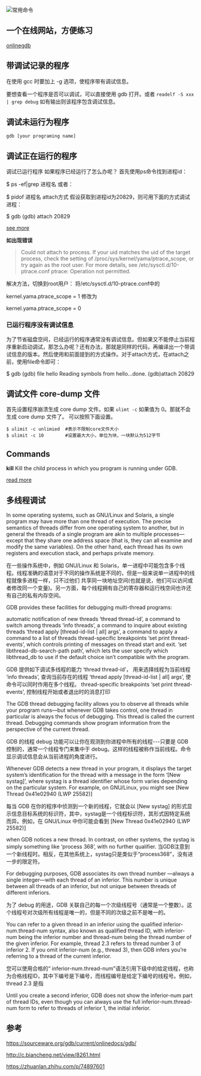 
![常用命令](/picture/GDB-command.png)


## 一个在线网站，方便练习

[onlinegdb](https://www.onlinegdb.com/)

## 带调试记录的程序

在使用 gcc 时要加上 -g 选项，使程序带有调试信息。  

要想查看一个程序是否可以调试，可以直接使用 gdb 打开。或者 `readelf -S xxx | grep debug`
如有输出则该程序包含调试信息。


## 调试未运行为程序

`gdb [your programing name]`

## 调试正在运行的程序

调试已运行程序
如果程序已经运行了怎么办呢？
首先使用ps命令找到进程id：

$ ps -ef|grep 进程名
或者：

$ pidof 进程名
attach方式
假设获取到进程id为20829，则可用下面的方式调试进程：

$ gdb
(gdb) attach 20829

[see more](https://sourceware.org/gdb/current/onlinedocs/gdb/Attach.html#Attach)

**如出现错误**
>Could not attach to process.  If your uid matches the uid of the target
process, check the setting of /proc/sys/kernel/yama/ptrace_scope, or try
again as the root user.  For more details, see /etc/sysctl.d/10-ptrace.conf
ptrace: Operation not permitted.

解决方法，切换到root用户：
将/etc/sysctl.d/10-ptrace.conf中的

kernel.yama.ptrace_scope = 1
修改为

kernel.yama.ptrace_scope = 0

### 已运行程序没有调试信息
为了节省磁盘空间，已经运行的程序通常没有调试信息。但如果又不能停止当前程序重新启动调试，那怎么办呢？还有办法，那就是同样的代码，再编译出一个带调试信息的版本。然后使用和前面提到的方式操作。对于attach方式，在attach之前，使用file命令即可：

$ gdb
(gdb) file hello
Reading symbols from hello...done.
(gdb)attach 20829

## 调试文件 core-dump 文件

首先设置程序崩溃生成 core dump 文件。如果 `ulimt -c` 如果值为 0。那就不会生成 core dump 文件了。
可以按照下面设置。
```shell
$ ulimit -c unlimied  #表示不限制core文件大小
$ ulimit -c 10        #设置最大大小，单位为块，一块默认为512字节
```

## Commands

**kill**
Kill the child process in which you program is running under GDB.

[read more](https://sourceware.org/gdb/current/onlinedocs/gdb/Kill-Process.html#Kill-Process)


## 多线程调试

In some operating systems, such as GNU/Linux and Solaris, a single program may have more than one thread of execution. The precise semantics of threads differ from one operating system to another, but in general the threads of a single program are akin to multiple processes—except that they share one address space (that is, they can all examine and modify the same variables). On the other hand, each thread has its own registers and execution stack, and perhaps private memory.

在一些操作系统中，例如 GNU/Linux 和 Solaris，单一进程中可能包含多个线程。线程准确的语意对于不同的操作系统是不同的，但是一般来说单一进程中的线程就像多进程一样，只不过他们
共享同一块地址空间(也就是说，他们可以访问或者修改同一个变量)。另一方面，每个线程拥有自己的寄存器和运行栈空间也许还有自己的私有内存空间。

GDB provides these facilities for debugging multi-thread programs:

automatic notification of new threads
    ‘thread thread-id’, a command to switch among threads
    ‘info threads’, a command to inquire about existing threads
    ‘thread apply [thread-id-list | all] args’, a command to apply a command to a list of threads
    thread-specific breakpoints
    ‘set print thread-events’, which controls printing of messages on thread start and exit.
    ‘set libthread-db-search-path path’, which lets the user specify which libthread_db to use if the default choice isn’t compatible with the program.

GDB 提供如下调试多线程的能力
    ‘thread thread-id’， 用来选择线程为当前线程 
    ‘info threads’, 查询当前存在的线程
    ‘thread apply [thread-id-list | all] args’, 使命令可以同时作用在多个线程。
    thread-specific breakpoints
    ‘set print thread-events’, 控制线程开始或者退出时的消息打印

The GDB thread debugging facility allows you to observe all threads while your program runs—but whenever GDB takes control, one thread in particular is always the focus of debugging. This thread is called the current thread. Debugging commands show program information from the perspective of the current thread.

GDB 的线程 debug 功能可以让你在观测到你进程中所有的线程---只要是 GDB 控制的，通常一个线程专门来集中于 debug。这样的线程被称作当前线程。命令显示调试信息会从当前进程的角度进行。

Whenever GDB detects a new thread in your program, it displays the target system’s identification for the thread with a message in the form ‘[New systag]’, where systag is a thread identifier whose form varies depending on the particular system. For example, on GNU/Linux, you might see [New Thread 0x41e02940 (LWP 25582)]

每当 GDB 在你的程序中侦测到一个新的线程，它就会以 [New systag] 的形式显示信息目标系统的标识符，其中，systag是一个线程标识符，其形式因特定系统而异。例如，在 GNU/Linux 中你可能会看到  [New Thread 0x41e02940 (LWP 25582)]  

when GDB notices a new thread. In contrast, on other systems, the systag is simply something like ‘process 368’, with no further qualifier.
当GDB注意到一个新线程时。相反，在其他系统上，systag只是类似于“process368”，没有进一步的限定符。

For debugging purposes, GDB associates its own thread number —always a single integer—with each thread of an inferior. This number is unique between all threads of an inferior, but not unique between threads of different inferiors.

为了 debug 的用途，GDB 关联自己的每一个次级线程号（通常是一个整数）。这个线程号对次级所有线程是唯一的，但是不同的次级之前不是唯一的。

You can refer to a given thread in an inferior using the qualified inferior-num.thread-num syntax, also known as qualified thread ID, with inferior-num being the inferior number and thread-num being the thread number of the given inferior. For example, thread 2.3 refers to thread number 3 of inferior 2. If you omit inferior-num (e.g., thread 3), then GDB infers you’re referring to a thread of the current inferior.

您可以使用合格的“ inferior-num.thread-num”语法引用下级中的给定线程，也称为合格线程ID，其中下编号是下编号，而线程编号是给定下编号的线程号。例如， thread 2.3 是指


Until you create a second inferior, GDB does not show the inferior-num part of thread IDs, even though you can always use the full inferior-num.thread-num form to refer to threads of inferior 1, the initial inferior.

















## 参考

https://sourceware.org/gdb/current/onlinedocs/gdb/

http://c.biancheng.net/view/8261.html

https://zhuanlan.zhihu.com/p/74897601